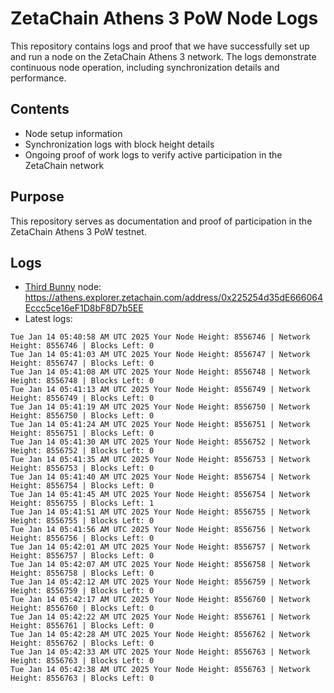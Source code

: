 # ZetaChain Athens 3 PoW Node Logs
This repository contains logs and proof that we have successfully set up and run a node on the ZetaChain Athens 3 network. The logs demonstrate continuous node operation, including synchronization details and performance.

## Contents
- Node setup information
- Synchronization logs with block height details
- Ongoing proof of work logs to verify active participation in the ZetaChain network

## Purpose
This repository serves as documentation and proof of participation in the ZetaChain Athens 3 PoW testnet.

## Logs

- [Third Bunny](https://thirdbunny.xyz/) node: https://athens.explorer.zetachain.com/address/0x225254d35dE666064Eccc5ce16eF1D8bF8D7b5EE
- Latest logs:
```
Tue Jan 14 05:40:58 AM UTC 2025 Your Node Height: 8556746 | Network Height: 8556746 | Blocks Left: 0
Tue Jan 14 05:41:03 AM UTC 2025 Your Node Height: 8556747 | Network Height: 8556747 | Blocks Left: 0
Tue Jan 14 05:41:08 AM UTC 2025 Your Node Height: 8556748 | Network Height: 8556748 | Blocks Left: 0
Tue Jan 14 05:41:13 AM UTC 2025 Your Node Height: 8556749 | Network Height: 8556749 | Blocks Left: 0
Tue Jan 14 05:41:19 AM UTC 2025 Your Node Height: 8556750 | Network Height: 8556750 | Blocks Left: 0
Tue Jan 14 05:41:24 AM UTC 2025 Your Node Height: 8556751 | Network Height: 8556751 | Blocks Left: 0
Tue Jan 14 05:41:30 AM UTC 2025 Your Node Height: 8556752 | Network Height: 8556752 | Blocks Left: 0
Tue Jan 14 05:41:35 AM UTC 2025 Your Node Height: 8556753 | Network Height: 8556753 | Blocks Left: 0
Tue Jan 14 05:41:40 AM UTC 2025 Your Node Height: 8556754 | Network Height: 8556754 | Blocks Left: 0
Tue Jan 14 05:41:45 AM UTC 2025 Your Node Height: 8556754 | Network Height: 8556755 | Blocks Left: 1
Tue Jan 14 05:41:51 AM UTC 2025 Your Node Height: 8556755 | Network Height: 8556755 | Blocks Left: 0
Tue Jan 14 05:41:56 AM UTC 2025 Your Node Height: 8556756 | Network Height: 8556756 | Blocks Left: 0
Tue Jan 14 05:42:01 AM UTC 2025 Your Node Height: 8556757 | Network Height: 8556757 | Blocks Left: 0
Tue Jan 14 05:42:07 AM UTC 2025 Your Node Height: 8556758 | Network Height: 8556758 | Blocks Left: 0
Tue Jan 14 05:42:12 AM UTC 2025 Your Node Height: 8556759 | Network Height: 8556759 | Blocks Left: 0
Tue Jan 14 05:42:17 AM UTC 2025 Your Node Height: 8556760 | Network Height: 8556760 | Blocks Left: 0
Tue Jan 14 05:42:22 AM UTC 2025 Your Node Height: 8556761 | Network Height: 8556761 | Blocks Left: 0
Tue Jan 14 05:42:28 AM UTC 2025 Your Node Height: 8556762 | Network Height: 8556762 | Blocks Left: 0
Tue Jan 14 05:42:33 AM UTC 2025 Your Node Height: 8556763 | Network Height: 8556763 | Blocks Left: 0
Tue Jan 14 05:42:38 AM UTC 2025 Your Node Height: 8556763 | Network Height: 8556763 | Blocks Left: 0
```
